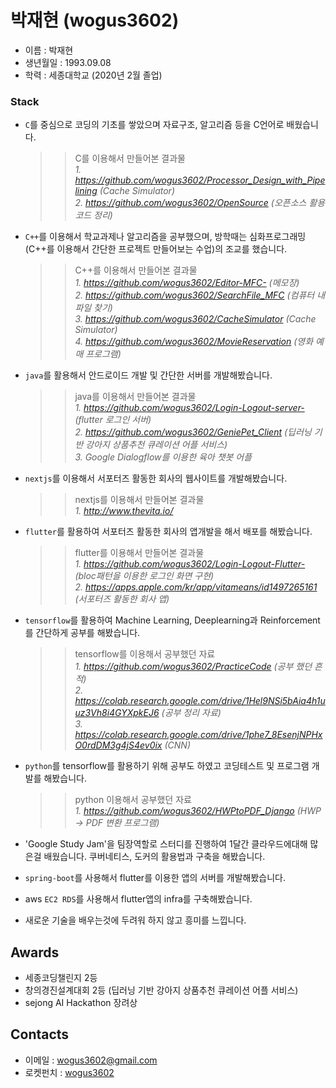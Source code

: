 # **박재현** (wogus3602)
- 이름 : 박재현
- 생년월일 : 1993.09.08
- 학력 : 세종대학교 (2020년 2월 졸업)

### Stack

- `C`를 중심으로 코딩의 기초를 쌓았으며 자료구조, 알고리즘 등을 C언어로 배웠습니다. <br/>

   >> C를 이용해서 만들어본 결과물<br/>
   *1. https://github.com/wogus3602/Processor_Design_with_Pipelining (Cache Simulator)*  <br/>
   *2. https://github.com/wogus3602/OpenSource (오픈소스 활용 코드 정리)*  <br/>
   
- `C++`를 이용해서 학교과제나 알고리즘을 공부했으며, 방학때는 심화프로그래밍(C++를 이용해서 간단한 프로젝트 만들어보는 수업)의 조교를 했습니다.

   >> C++를 이용해서 만들어본 결과물<br/>
   *1. https://github.com/wogus3602/Editor-MFC- (메모장)*  <br/>
   *2. https://github.com/wogus3602/SearchFile_MFC (컴퓨터 내 파일 찾기)*  <br/>
   *3. https://github.com/wogus3602/CacheSimulator (Cache Simulator)*  <br/>
   *4. https://github.com/wogus3602/MovieReservation (영화 예매 프로그램)*  <br/>
   
- `java`를 활용해서 안드로이드 개발 및 간단한 서버를 개발해봤습니다.

   >> java를 이용해서 만들어본 결과물<br/>
   *1. https://github.com/wogus3602/Login-Logout-server- (flutter 로그인 서버)*  <br/>
   *2. https://github.com/wogus3602/GeniePet_Client (딥러닝 기반 강아지 상품추천 큐레이션 어플 서비스)*  <br/>
   *3. Google Dialogflow를 이용한 육아 챗봇 어플*  <br/>

- `nextjs`를 이용해서 서포터즈 활동한 회사의 웹사이트를 개발해봤습니다.

   >> nextjs를 이용해서 만들어본 결과물<br/>
   *1. http://www.thevita.io/*  <br/>

- `flutter`를 활용하여 서포터즈 활동한 회사의 앱개발을 해서 배포를 해봤습니다.

   >> flutter를 이용해서 만들어본 결과물<br/>
   *1. https://github.com/wogus3602/Login-Logout-Flutter- (bloc패턴을 이용한 로그인 화면 구현)*  <br/>
   *2. https://apps.apple.com/kr/app/vitameans/id1497265161 (서포터즈 활동한 회사 앱)*  <br/>

- `tensorflow`를 활용하여 Machine Learning, Deeplearning과 Reinforcement를 간단하게 공부를 해봤습니다.

   >> tensorflow를 이용해서 공부했던 자료<br/>
   *1. https://github.com/wogus3602/PracticeCode (공부 했던 흔적)* <br/> 
   *2. https://colab.research.google.com/drive/1Hel9NSi5bAia4h1uuz3Vh8i4GYXpkEJ6 (공부 정리 자료)* <br/> 
   *3. https://colab.research.google.com/drive/1phe7_8EsenjNPHxO0rdDM3g4jS4ev0ix (CNN)* <br/>

- `python`를 tensorflow를 활용하기 위해 공부도 하였고 코딩테스트 및 프로그램 개발를 해봤습니다.

   >> python 이용해서 공부했던 자료 <br/>
   *1. https://github.com/wogus3602/HWPtoPDF_Django (HWP -> PDF 변환 프로그램)*

- 'Google Study Jam'을 팀장역할로 스터디를 진행하여 1달간 클라우드에대해 많은걸 배웠습니다. 쿠버네티스, 도커의 활용법과 구축을 해봤습니다.

- `spring-boot`를 사용해서 flutter를 이용한 앱의 서버를 개발해봤습니다.

- aws `EC2 RDS`를 사용해서 flutter앱의 infra를 구축해봤습니다. 

- 새로운 기술을 배우는것에 두려워 하지 않고 흥미를 느낍니다.

## Awards
- 세종코딩챌린지 2등
- 창의경진설계대회 2등 (딥러닝 기반 강아지 상품추천 큐레이션 어플 서비스)
- sejong AI Hackathon 장려상

## Contacts

- 이메일 : wogus3602@gmail.com
- 로켓펀치 : [wogus3602](https://www.rocketpunch.com/@wogus3602)

